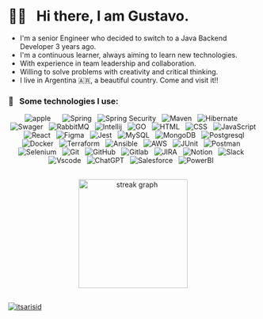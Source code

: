 # 👋🏻 &nbsp;&nbsp;Hi there, I am Gustavo. 


- I'm a senior Engineer who decided to switch to a Java Backend Developer 3 years ago.
- I'm a continuous learner, always aiming to learn new technologies. 
- With experience in team leadership and collaboration.
- Willing to solve problems with creativity and critical thinking.
- I live in Argentina 🇦🇷, a beautiful country. Come and visit it!!


### 🎯 &nbsp;&nbsp;Some technologies I use:
<p align="center">
  <img src="https://img.shields.io/badge/Apple-gray?style=for-the-badge&logo=apple&logoColor=white" alt="apple" />&nbsp;&nbsp;
  <img src="https://img.shields.io/badge/Java-F80000?style=for-the-badge&logo=oracle&logoColor=white" alt="">&nbsp;&nbsp;
  <img src="https://img.shields.io/badge/Spring_Boot-F2F4F9?style=for-the-badge&logo=spring-boot" alt="Spring">&nbsp;&nbsp;
  <img src="https://img.shields.io/badge/Spring_Security-6DB33F?style=for-the-badge&logo=Spring-Security&logoColor=white" alt="Spring Security">&nbsp;&nbsp;
  <img src="https://img.shields.io/badge/apache_maven-C71A36?style=for-the-badge&logo=apachemaven&logoColor=white" alt="Maven">&nbsp;&nbsp;
  <img src="https://img.shields.io/badge/Hibernate-59666C?style=for-the-badge&logo=Hibernate&logoColor=white" alt="Hibernate">&nbsp;&nbsp;
  <img src="https://img.shields.io/badge/Swagger-85EA2D?style=for-the-badge&logo=Swagger&logoColor=white" alt="Swager">&nbsp;&nbsp;
  <img src="https://img.shields.io/badge/rabbitmq-%23FF6600.svg?&style=for-the-badge&logo=rabbitmq&logoColor=white" alt="RabbitMQ">&nbsp;&nbsp;
  <img src="https://img.shields.io/badge/IntelliJ_IDEA-000000.svg?style=for-the-badge&logo=intellij-idea&logoColor=white" alt="Intellij">&nbsp;&nbsp;
  <img src="https://img.shields.io/badge/Go-00ADD8?style=for-the-badge&logo=go&logoColor=white" alt="GO">&nbsp;&nbsp;
  <img src="https://img.shields.io/badge/HTML5-E34F26?style=for-the-badge&logo=html5&logoColor=white" alt="HTML" />&nbsp;&nbsp;
  <img src="https://img.shields.io/badge/CSS3-1572B6?style=for-the-badge&logo=css3&logoColor=white" alt="CSS" />&nbsp;&nbsp;
  <img src="https://img.shields.io/badge/JavaScript-323330?style=for-the-badge&logo=javascript&logoColor=F7DF1E" alt="JavaScript" />&nbsp;&nbsp;
  <img src="https://img.shields.io/badge/React-20232A?style=for-the-badge&logo=react&logoColor=61DAFB" alt="React">&nbsp;&nbsp;
  <img src="https://img.shields.io/badge/Figma-F24E1E?style=for-the-badge&logo=figma&logoColor=white" alt="Figma">&nbsp;&nbsp;
  <img src="https://img.shields.io/badge/Jest-C21325?style=for-the-badge&logo=jest&logoColor=white" alt="Jest" />&nbsp;&nbsp;
  <img src="https://img.shields.io/badge/MySQL-005C84?style=for-the-badge&logo=mysql&logoColor=white" alt="MySQL">&nbsp;&nbsp;
  <img src="https://img.shields.io/badge/MongoDB-4EA94B?style=for-the-badge&logo=mongodb&logoColor=white" alt="MongoDB">&nbsp;&nbsp;
  <img src="https://img.shields.io/badge/PostgreSQL-316192?style=for-the-badge&logo=postgresql&logoColor=white" alt="Postgresql">&nbsp;&nbsp;
  <img src="https://img.shields.io/badge/Docker-2CA5E0?style=for-the-badge&logo=docker&logoColor=white" alt="Docker">&nbsp;&nbsp;
  <img src="https://img.shields.io/badge/Terraform-7B42BC?style=for-the-badge&logo=terraform&logoColor=white" alt="Terraform">&nbsp;&nbsp;
  <img src="https://img.shields.io/badge/Ansible-000000?style=for-the-badge&logo=ansible&logoColor=white" alt="Ansible">&nbsp;&nbsp;
  <img src="https://img.shields.io/badge/Amazon_AWS-FF9900?style=for-the-badge&logo=amazonaws&logoColor=white" alt="AWS">&nbsp;&nbsp;
  <img src="https://img.shields.io/badge/Junit5-25A162?style=for-the-badge&logo=junit5&logoColor=white" alt="JUnit">&nbsp;&nbsp;
  <img src="https://img.shields.io/badge/Postman-FF6C37?style=for-the-badge&logo=Postman&logoColor=white" alt="Postman">&nbsp;&nbsp;
  <img src="https://img.shields.io/badge/Selenium-43B02A?style=for-the-badge&logo=Selenium&logoColor=white" alt="Selenium">&nbsp;&nbsp;
  <img src="https://img.shields.io/badge/Git-F05032?style=for-the-badge&logo=git&logoColor=white" alt="Git" />&nbsp;&nbsp;
  <img src="https://img.shields.io/badge/github%20-%23000.svg?&style=for-the-badge&logo=github&logoColor=white" alt="GitHub" />&nbsp;&nbsp;
  <img src="https://img.shields.io/badge/GitLab-330F63?style=for-the-badge&logo=gitlab&logoColor=white" alt="Gitlab">&nbsp;&nbsp;
  <img src="https://img.shields.io/badge/Jira-0052CC?style=for-the-badge&logo=Jira&logoColor=white" alt="JIRA">&nbsp;&nbsp;
  <img src="https://img.shields.io/badge/Notion-000000?style=for-the-badge&logo=notion&logoColor=white" alt="Notion">&nbsp;&nbsp;
  <img src="https://img.shields.io/badge/Slack-4A154B?style=for-the-badge&logo=slack&logoColor=white" alt="Slack">&nbsp;&nbsp;
  <img src="https://img.shields.io/badge/VSCode-0078D4?style=for-the-badge&logo=visual%20studio%20code&logoColor=white" alt="Vscode" />&nbsp;&nbsp;
  <img src="https://img.shields.io/badge/ChatGPT-74aa9c?style=for-the-badge&logo=openai&logoColor=white" alt="ChatGPT">&nbsp;&nbsp;
  <img src="https://img.shields.io/badge/Salesforce-00A1E0?style=for-the-badge&logo=Salesforce&logoColor=white" alt="Salesforce">&nbsp;&nbsp;
  <img src="https://img.shields.io/badge/PowerBI-F2C811?style=for-the-badge&logo=Power%20BI&logoColor=white" alt="PowerBI">&nbsp;&nbsp;
</p>

###

##

###

<div align="center">
  <img src="https://streak-stats.demolab.com?user=gjlobos&locale=en&mode=daily&theme=dark&hide_border=false&border_radius=5&order=3" height="220" alt="streak graph"  />
</div>

##

###

<div align="left">
  <a href="https://github.com/ryo-ma/github-profile-trophy"><img src="https://github-profile-trophy.vercel.app/?username=gjlobos" alt="itsarisid" /></a>
</div>

###


<!--
**gjlobos/gjlobos** is a ✨ _special_ ✨ repository because its `README.md` (this file) appears on your GitHub profile.

Here are some ideas to get you started:

- 🔭 I’m currently working on ...
- 🌱 I’m currently learning ...
- 👯 I’m looking to collaborate on ...
- 🤔 I’m looking for help with ...
- 💬 Ask me about ...
- 📫 How to reach me: ...
- 😄 Pronouns: ...
- ⚡ Fun fact: ...
-->
